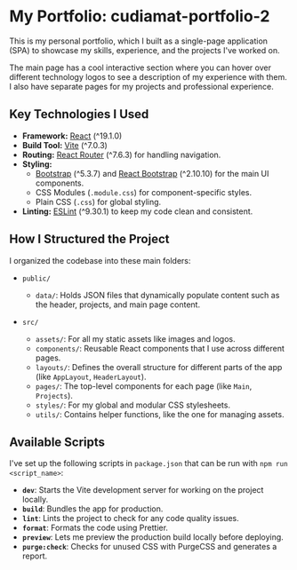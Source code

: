 # My Portfolio: cudiamat-portfolio-2

This is my personal portfolio, which I built as a single-page application (SPA) to showcase my skills, experience, and the projects I've worked on.

The main page has a cool interactive section where you can hover over different technology logos to see a description of my experience with them. I also have separate pages for my projects and professional experience.

## Key Technologies I Used

- **Framework:** [React](https://react.dev/) (^19.1.0)
- **Build Tool:** [Vite](https://vitejs.dev/) (^7.0.3)
- **Routing:** [React Router](https://reactrouter.com/) (^7.6.3) for handling navigation.
- **Styling:**
    - [Bootstrap](https://getbootstrap.com/) (^5.3.7) and [React Bootstrap](https://react-bootstrap.github.io/) (^2.10.10) for the main UI components.
    - CSS Modules (`.module.css`) for component-specific styles.
    - Plain CSS (`.css`) for global styling.
- **Linting:** [ESLint](httpss://eslint.org/) (^9.30.1) to keep my code clean and consistent.

## How I Structured the Project

I organized the codebase into these main folders:

- `public/`
    - `data/`: Holds JSON files that dynamically populate content such as the header, projects, and main page content.

- `src/`
    - `assets/`: For all my static assets like images and logos.
    - `components/`: Reusable React components that I use across different pages.
    - `layouts/`: Defines the overall structure for different parts of the app (like `AppLayout`, `HeaderLayout`).
    - `pages/`: The top-level components for each page (like `Main`, `Projects`).
    - `styles/`: For my global and modular CSS stylesheets.
    - `utils/`: Contains helper functions, like the one for managing assets.

## Available Scripts

I've set up the following scripts in `package.json` that can be run with `npm run <script_name>`:

- **`dev`**: Starts the Vite development server for working on the project locally.
- **`build`**: Bundles the app for production.
- **`lint`**: Lints the project to check for any code quality issues.
- **`format`**: Formats the code using Prettier.
- **`preview`**: Lets me preview the production build locally before deploying.
- **`purge:check`**: Checks for unused CSS with PurgeCSS and generates a report.